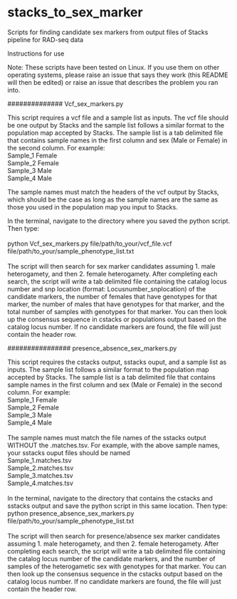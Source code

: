 # stacks_to_sex_marker
Scripts for finding candidate sex markers from output files of Stacks pipeline for RAD-seq data

Instructions for use

Note: These scripts have been tested on Linux. If you use them on other operating systems, please raise an issue that says they work (this 
README will then be edited) or raise an issue that describes the problem you ran into.

##############
Vcf_sex_markers.py

This script requires a vcf file and a sample list as inputs. The vcf file should be one output by Stacks and the sample 
list follows a similar format to the population map accepted by Stacks. The sample list is a tab delimited file that contains 
sample names in the first column and sex (Male or Female) in the second column. For example:
  <br/>
Sample_1	Female  <br/>
Sample_2	Female  <br/>
Sample_3	Male  <br/>
Sample_4	Male   <br/>

The sample names must match the headers of the vcf output by Stacks, which should be the case as long as the sample names 
are the same as those you used in the population map you input to Stacks.

In the terminal, navigate to the directory where you saved the python script. Then type:  <br/>
  <br/>
	  python Vcf_sex_markers.py file/path/to_your/vcf_file.vcf file/path/to_your/sample_phenotype_list.txt
  <br/>  <br/>
The script will then search for sex marker candidates assuming 1. male heterogamety, and then 2. female heterogamety. 
After completing each search, the script will write a tab delimited file containing the catalog locus number and snp location 
(format: Locusnumber_snplocation) of the candidate markers, the number of females that have genotypes for that marker, the number 
of males that have genotypes for that marker, and the total number of samples with genotypes for that marker. You can then look
 up the consensus sequence in cstacks or populations output based on the catalog locus number. If no candidate markers are found, 
 the file will just contain the header row.

 
################
presence_absence_sex_markers.py

This script requires the cstacks output, sstacks ouput, and a sample list as inputs. The sample list follows a similar format to 
the population map accepted by Stacks. The sample list is a tab delimited file that contains sample names in the first column and
 sex (Male or Female) in the second column. For example:
   <br/>
Sample_1	Female  <br/>
Sample_2	Female  <br/>
Sample_3	Male  <br/>
Sample_4	Male   <br/>
  <br/>
The sample names must match the file names of the sstacks output WITHOUT the .matches.tsv. For example, with the above sample
 names, your sstacks ouput files should be named
  <br/>
Sample_1.matches.tsv  <br/>
Sample_2.matches.tsv  <br/>
Sample_3.matches.tsv  <br/>
Sample_4.matches.tsv  <br/>
  <br/>
In the terminal, navigate to the directory that contains the cstacks and sstacks output and save the python script in this same 
location. Then type:
  <br/>
	  python presence_absence_sex_markers.py file/path/to_your/sample_phenotype_list.txt
  <br/>  <br/>
The script will then search for presence/absence sex marker candidates assuming 1. male heterogamety, and then 2. female heterogamety. 
After completing each search, the script will write a tab delimited file containing the catalog locus number of the candidate markers, and 
the number of samples of the heterogametic sex with genotypes for that marker. You can then look up the consensus sequence in the cstacks 
output based on the catalog locus number. If no candidate markers are found, the file will just contain the header row. 

